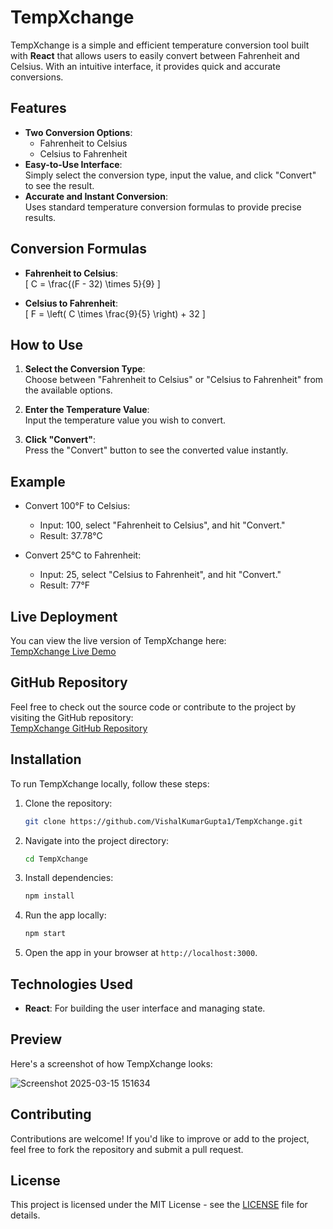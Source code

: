# TempXchange

TempXchange is a simple and efficient temperature conversion tool built with **React** that allows users to easily convert between Fahrenheit and Celsius. With an intuitive interface, it provides quick and accurate conversions.

## Features

- **Two Conversion Options**:  
  - Fahrenheit to Celsius
  - Celsius to Fahrenheit
- **Easy-to-Use Interface**:  
  Simply select the conversion type, input the value, and click "Convert" to see the result.
- **Accurate and Instant Conversion**:  
  Uses standard temperature conversion formulas to provide precise results.

## Conversion Formulas

- **Fahrenheit to Celsius**:  
  \[ C = \frac{(F - 32) \times 5}{9} \]

- **Celsius to Fahrenheit**:  
  \[ F = \left( C \times \frac{9}{5} \right) + 32 \]

## How to Use

1. **Select the Conversion Type**:  
   Choose between "Fahrenheit to Celsius" or "Celsius to Fahrenheit" from the available options.
   
2. **Enter the Temperature Value**:  
   Input the temperature value you wish to convert.

3. **Click "Convert"**:  
   Press the "Convert" button to see the converted value instantly.

## Example

- Convert 100°F to Celsius:
  - Input: 100, select "Fahrenheit to Celsius", and hit "Convert."
  - Result: 37.78°C

- Convert 25°C to Fahrenheit:
  - Input: 25, select "Celsius to Fahrenheit", and hit "Convert."
  - Result: 77°F

## Live Deployment

You can view the live version of TempXchange here:  
[TempXchange Live Demo](https://tempxchange.netlify.app/)

## GitHub Repository

Feel free to check out the source code or contribute to the project by visiting the GitHub repository:  
[TempXchange GitHub Repository](https://github.com/VishalKumarGupta1/TempXchange)

## Installation

To run TempXchange locally, follow these steps:

1. Clone the repository:
   ```bash
   git clone https://github.com/VishalKumarGupta1/TempXchange.git
   ```

2. Navigate into the project directory:
   ```bash
   cd TempXchange
   ```

3. Install dependencies:
   ```bash
   npm install
   ```

4. Run the app locally:
   ```bash
   npm start
   ```

5. Open the app in your browser at `http://localhost:3000`.

## Technologies Used

- **React**: For building the user interface and managing state.

## Preview

Here's a screenshot of how TempXchange looks:

![Screenshot 2025-03-15 151634](https://github.com/user-attachments/assets/0b8d5232-352c-4fab-a092-c54e6a8032eb)



## Contributing

Contributions are welcome! If you'd like to improve or add to the project, feel free to fork the repository and submit a pull request.

## License

This project is licensed under the MIT License - see the [LICENSE](LICENSE) file for details.

